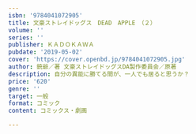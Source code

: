```yaml
---
isbn: '9784041072905'
title: 文豪ストレイドッグス　DEAD　APPLE　（２）
volume: ''
series: ''
publisher: ＫＡＤＯＫＡＷＡ
pubdate: '2019-05-02'
cover: 'https://cover.openbd.jp/9784041072905.jpg'
author: 銃爺／著 文豪ストレイドッグスDA製作委員会／原著
description: 自分の異能に勝てる間が、一人でも居ると思うか？
price: '620'
genre: ''
target: 一般
format: コミック
content: コミックス・劇画

---
```

